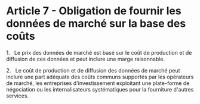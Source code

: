# Article 7 - Obligation de fournir les données de marché sur la base des coûts


1.   Le prix des données de marché est basé sur le coût de production et de diffusion de ces données et peut inclure une marge raisonnable.

2.   Le coût de production et de diffusion des données de marché peut inclure une part adéquate des coûts communs supportés par les opérateurs de marché, les entreprises d'investissement exploitant une plate-forme de négociation ou les internalisateurs systématiques pour la fourniture d'autres services.
